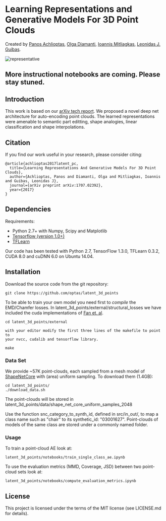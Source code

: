 # Learning Representations and Generative Models For 3D Point Clouds
Created by <a href="http://web.stanford.edu/~optas/" target="_blank">Panos Achlioptas</a>, <a href="http://web.stanford.edu/~diamanti/" target="_blank">Olga Diamanti</a>, <a href="http://mitliagkas.github.io" target="_blank">Ioannis Mitliagkas</a>, <a href="http://geometry.stanford.edu/member/guibas/" target="_blank">Leonidas J. Guibas</a>.

![representative](https://github.com/optas/latent_3d_points/blob/master/doc/images/teaser.jpg)

## More instructional notebooks are coming. Please stay stuned.

## Introduction
This work is based on our [arXiv tech report](https://arxiv.org/abs/1707.02392). We proposed a novel deep net architecture for auto-encoding point clouds. The learned representations were amenable to semantic part editting, shape analogies, linear classification and shape interpolations.
<!-- You can also check our [project webpage](http://stanford.edu/~optas/) for a deeper introduction. -->


## Citation
If you find our work useful in your research, please consider citing:

	@article{achlioptas2017latent_pc,
	  title={Learning Representations And Generative Models For 3D Point Clouds},
	  author={Achlioptas, Panos and Diamanti, Olga and Mitliagkas, Ioannis and Guibas, Leonidas J},
	  journal={arXiv preprint arXiv:1707.02392},
	  year={2017}
	}


## Dependencies
Requirements:
- Python 2.7+ with Numpy, Scipy and Matplotlib
- [Tensorflow (version 1.0+)](https://www.tensorflow.org/get_started/os_setup)
- [TFLearn](http://tflearn.org/installation)

Our code has been tested with Python 2.7, TensorFlow 1.3.0, TFLearn 0.3.2, CUDA 8.0 and cuDNN 6.0 on Ubuntu 14.04.


## Installation
Download the source code from the git repository:
```
git clone https://github.com/optas/latent_3d_points
```

To be able to train your own model you need first to _compile_ the EMD/Chamfer losses. In latent_3d_points/external/structural_losses we have included the cuda implementations of [Fan et. al](https://github.com/fanhqme/PointSetGeneration).
```
cd latent_3d_points/external

with your editor modify the first three lines of the makefile to point to 
your nvcc, cudalib and tensorflow library.

make
```

### Data Set
We provide ~57K point-clouds, each sampled from a mesh model of 
<a href="https://www.shapenet.org" target="_blank">ShapeNetCore</a> 
with (area) uniform sampling. To download them (1.4GB):
```
cd latent_3d_points/
./download_data.sh
```
The point-clouds will be stored in latent_3d_points/data/shape_net_core_uniform_samples_2048

Use the function snc_category_to_synth_id, defined in src/in_out/, to map a class name such as "chair" to its synthetic_id: "03001627". Point-clouds of models of the same class are stored under a commonly named folder.


### Usage
To train a point-cloud AE look at:

    latent_3d_points/notebooks/train_single_class_ae.ipynb

To use the evaluation metrics (MMD, Coverage, JSD) between two point-cloud sets look at:

    latent_3d_points/notebooks/compute_evaluation_metrics.ipynb



## License
This project is licensed under the terms of the MIT license (see LICENSE.md for details).
